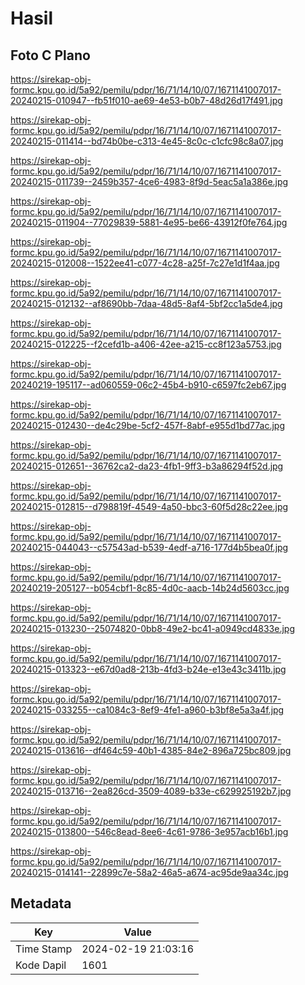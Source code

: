 # Hasil

## Foto C Plano

https://sirekap-obj-formc.kpu.go.id/5a92/pemilu/pdpr/16/71/14/10/07/1671141007017-20240215-010947--fb51f010-ae69-4e53-b0b7-48d26d17f491.jpg

https://sirekap-obj-formc.kpu.go.id/5a92/pemilu/pdpr/16/71/14/10/07/1671141007017-20240215-011414--bd74b0be-c313-4e45-8c0c-c1cfc98c8a07.jpg

https://sirekap-obj-formc.kpu.go.id/5a92/pemilu/pdpr/16/71/14/10/07/1671141007017-20240215-011739--2459b357-4ce6-4983-8f9d-5eac5a1a386e.jpg

https://sirekap-obj-formc.kpu.go.id/5a92/pemilu/pdpr/16/71/14/10/07/1671141007017-20240215-011904--77029839-5881-4e95-be66-43912f0fe764.jpg

https://sirekap-obj-formc.kpu.go.id/5a92/pemilu/pdpr/16/71/14/10/07/1671141007017-20240215-012008--1522ee41-c077-4c28-a25f-7c27e1d1f4aa.jpg

https://sirekap-obj-formc.kpu.go.id/5a92/pemilu/pdpr/16/71/14/10/07/1671141007017-20240215-012132--af8690bb-7daa-48d5-8af4-5bf2cc1a5de4.jpg

https://sirekap-obj-formc.kpu.go.id/5a92/pemilu/pdpr/16/71/14/10/07/1671141007017-20240215-012225--f2cefd1b-a406-42ee-a215-cc8f123a5753.jpg

https://sirekap-obj-formc.kpu.go.id/5a92/pemilu/pdpr/16/71/14/10/07/1671141007017-20240219-195117--ad060559-06c2-45b4-b910-c6597fc2eb67.jpg

https://sirekap-obj-formc.kpu.go.id/5a92/pemilu/pdpr/16/71/14/10/07/1671141007017-20240215-012430--de4c29be-5cf2-457f-8abf-e955d1bd77ac.jpg

https://sirekap-obj-formc.kpu.go.id/5a92/pemilu/pdpr/16/71/14/10/07/1671141007017-20240215-012651--36762ca2-da23-4fb1-9ff3-b3a86294f52d.jpg

https://sirekap-obj-formc.kpu.go.id/5a92/pemilu/pdpr/16/71/14/10/07/1671141007017-20240215-012815--d798819f-4549-4a50-bbc3-60f5d28c22ee.jpg

https://sirekap-obj-formc.kpu.go.id/5a92/pemilu/pdpr/16/71/14/10/07/1671141007017-20240215-044043--c57543ad-b539-4edf-a716-177d4b5bea0f.jpg

https://sirekap-obj-formc.kpu.go.id/5a92/pemilu/pdpr/16/71/14/10/07/1671141007017-20240219-205127--b054cbf1-8c85-4d0c-aacb-14b24d5603cc.jpg

https://sirekap-obj-formc.kpu.go.id/5a92/pemilu/pdpr/16/71/14/10/07/1671141007017-20240215-013230--25074820-0bb8-49e2-bc41-a0949cd4833e.jpg

https://sirekap-obj-formc.kpu.go.id/5a92/pemilu/pdpr/16/71/14/10/07/1671141007017-20240215-013323--e67d0ad8-213b-4fd3-b24e-e13e43c3411b.jpg

https://sirekap-obj-formc.kpu.go.id/5a92/pemilu/pdpr/16/71/14/10/07/1671141007017-20240215-033255--ca1084c3-8ef9-4fe1-a960-b3bf8e5a3a4f.jpg

https://sirekap-obj-formc.kpu.go.id/5a92/pemilu/pdpr/16/71/14/10/07/1671141007017-20240215-013616--df464c59-40b1-4385-84e2-896a725bc809.jpg

https://sirekap-obj-formc.kpu.go.id/5a92/pemilu/pdpr/16/71/14/10/07/1671141007017-20240215-013716--2ea826cd-3509-4089-b33e-c629925192b7.jpg

https://sirekap-obj-formc.kpu.go.id/5a92/pemilu/pdpr/16/71/14/10/07/1671141007017-20240215-013800--546c8ead-8ee6-4c61-9786-3e957acb16b1.jpg

https://sirekap-obj-formc.kpu.go.id/5a92/pemilu/pdpr/16/71/14/10/07/1671141007017-20240215-014141--22899c7e-58a2-46a5-a674-ac95de9aa34c.jpg


## Metadata

| Key        | Value               |
| ---------- | ------------------- |
| Time Stamp | 2024-02-19 21:03:16 |
| Kode Dapil | 1601                |



